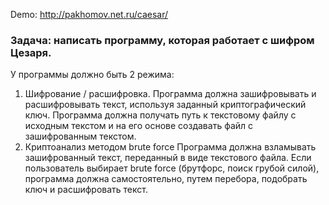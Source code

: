 Demo: http://pakhomov.net.ru/caesar/ 

### Задача: написать программу, которая работает с шифром Цезаря.

У программы должно быть 2 режима:
1. Шифрование / расшифровка. Программа должна зашифровывать и расшифровывать текст, используя заданный криптографический ключ. 
Программа должна получать путь к текстовому файлу с исходным текстом и на его основе создавать файл с зашифрованным текстом.
2. Криптоанализ методом brute force 
Программа должна взламывать зашифрованный текст, переданный в виде текстового файла. 
Если пользователь выбирает brute force (брутфорс, поиск грубой силой), программа должна самостоятельно, путем перебора, подобрать ключ и расшифровать текст.

